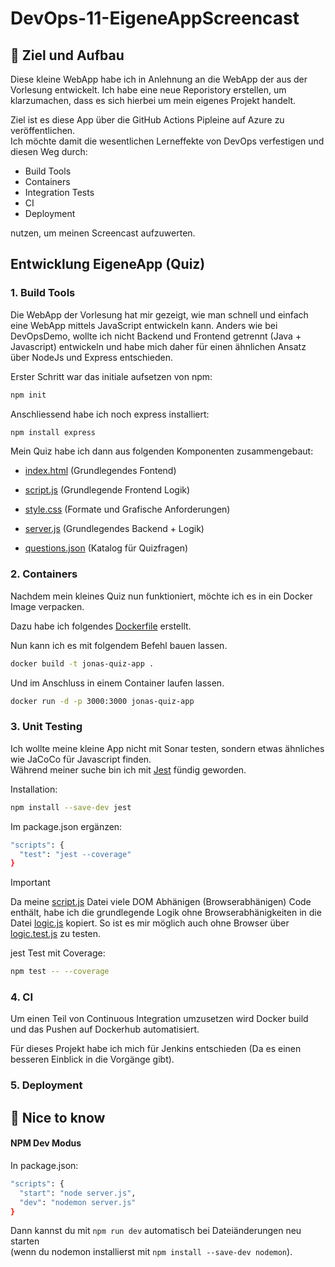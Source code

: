 # DevOps-11-EigeneAppScreencast

## 🎯 Ziel und Aufbau

Diese kleine WebApp habe ich in Anlehnung an die WebApp der aus der Vorlesung entwickelt. 
Ich habe eine neue Reporistory erstellen, um klarzumachen, dass es sich hierbei um mein eigenes Projekt handelt. 

Ziel ist es diese App über die GitHub Actions Pipleine auf Azure zu veröffentlichen. <br>
Ich möchte damit die wesentlichen Lerneffekte von DevOps verfestigen und diesen Weg durch:

- Build Tools 
- Containers
- Integration Tests
- CI
- Deployment

nutzen, um meinen Screencast aufzuwerten.

## Entwicklung EigeneApp (Quiz)

### 1. Build Tools 

Die WebApp der Vorlesung hat mir gezeigt, wie man schnell und einfach eine WebApp mittels JavaScript entwickeln kann. 
Anders wie bei DevOpsDemo, wollte ich nicht Backend und Frontend getrennt (Java + Javascript) entwickeln und habe mich daher für einen ähnlichen Ansatz über NodeJs und Express entschieden. 

Erster Schritt war das initiale aufsetzen von npm:

```bash
npm init 
```
Anschliessend habe ich noch express installiert:

```bash
npm install express 
```

Mein Quiz habe ich dann aus folgenden Komponenten zusammengebaut:

- [index.html](/eigeneApp/public/index.html) (Grundlegendes Fontend)
- [script.js](/eigeneApp/public/script.js) (Grundlegende Frontend Logik)
- [style.css](/eigeneApp/public/style.css) (Formate und Grafische Anforderungen)

- [server.js](/eigeneApp/server.js) (Grundlegendes Backend + Logik)
- [questions.json](/eigeneApp/questions.json) (Katalog für Quizfragen)


### 2. Containers

Nachdem mein kleines Quiz nun funktioniert, möchte ich es in ein Docker Image verpacken.

Dazu habe ich folgendes [Dockerfile](/Dockerfile) erstellt.

Nun kann ich es mit folgendem Befehl bauen lassen.

```bash
docker build -t jonas-quiz-app .
```

Und im Anschluss in einem Container laufen lassen.

```bash
docker run -d -p 3000:3000 jonas-quiz-app
```


### 3. Unit Testing

Ich wollte meine kleine App nicht mit Sonar testen, sondern etwas ähnliches wie JaCoCo für Javascript finden. <br>
Während meiner suche bin ich mit [Jest](https://jestjs.io/) fündig geworden.

Installation:

```bash
npm install --save-dev jest
```

Im package.json ergänzen:

```bash
"scripts": {
  "test": "jest --coverage"
}
```
>[!Important]
Da meine [script.js](/eigeneApp/public/script.js) Datei viele DOM Abhänigen (Browserabhänigen) Code enthält, habe ich die grundlegende Logik ohne Browserabhänigkeiten in die Datei [logic.js](/eigeneApp/logic.js) kopiert. So ist es mir möglich auch ohne Browser über [logic.test.js](/eigeneApp/tests/logic.test.js) zu testen.


jest Test mit Coverage:

```bash
npm test -- --coverage
```


### 4. CI

Um einen Teil von Continuous Integration umzusetzen wird Docker build und das Pushen auf Dockerhub automatisiert.

Für dieses Projekt habe ich mich für Jenkins entschieden (Da es einen besseren Einblick in die Vorgänge gibt).



### 5. Deployment

## 🧠 Nice to know

####  NPM Dev Modus

In package.json:
```bash
"scripts": {
  "start": "node server.js",
  "dev": "nodemon server.js"
}
```
Dann kannst du mit `npm run dev` automatisch bei Dateiänderungen neu starten <br> (wenn du nodemon installierst mit `npm install --save-dev nodemon`).


